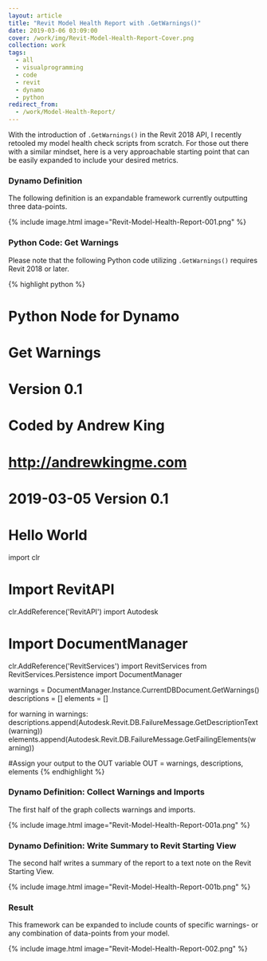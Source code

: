 ```yaml
---
layout: article
title: "Revit Model Health Report with .GetWarnings()"
date: 2019-03-06 03:09:00
cover: /work/img/Revit-Model-Health-Report-Cover.png
collection: work
tags:
  - all
  - visualprogramming
  - code
  - revit
  - dynamo
  - python
redirect_from:
  - /work/Model-Health-Report/
---
```


With the introduction of `.GetWarnings()` in the Revit 2018 API, I recently retooled my model health check scripts from scratch. For those out there with a similar mindset, here is a very approachable starting point that can be easily expanded to include your desired metrics.

<!--more-->

### Dynamo Definition

The following definition is an expandable framework currently outputting three data-points.

{% include image.html image="Revit-Model-Health-Report-001.png" %}

### Python Code: Get Warnings

Please note that the following Python code utilizing `.GetWarnings()` requires Revit 2018 or later.

{% highlight python %}
# Python Node for Dynamo
# Get Warnings
# Version 0.1
# Coded by Andrew King
# http://andrewkingme.com
#
# 2019-03-05 Version 0.1
# Hello World

import clr

# Import RevitAPI
clr.AddReference('RevitAPI')
import Autodesk

# Import DocumentManager
clr.AddReference('RevitServices')
import RevitServices
from RevitServices.Persistence import DocumentManager

warnings = DocumentManager.Instance.CurrentDBDocument.GetWarnings()
descriptions = []
elements = []

for warning in warnings:
  descriptions.append(Autodesk.Revit.DB.FailureMessage.GetDescriptionText(warning))
  elements.append(Autodesk.Revit.DB.FailureMessage.GetFailingElements(warning))

#Assign your output to the OUT variable
OUT = warnings, descriptions, elements
{% endhighlight %}

### Dynamo Definition: Collect Warnings and Imports

The first half of the graph collects warnings and imports.

{% include image.html image="Revit-Model-Health-Report-001a.png" %}

### Dynamo Definition: Write Summary to Revit Starting View

The second half writes a summary of the report to a text note on the Revit Starting View.

{% include image.html image="Revit-Model-Health-Report-001b.png" %}

### Result

This framework can be expanded to include counts of specific warnings- or any combination of data-points from your model.

{% include image.html image="Revit-Model-Health-Report-002.png" %}

